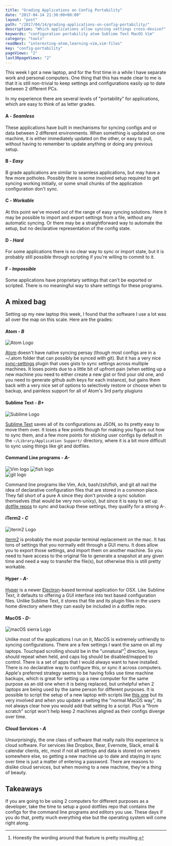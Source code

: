 ```yaml
---
title: "Grading Applications on Config Portability"
date: "2017-04-14 21:30:00+00:00"
layout: "post"
path: "/2017/04/14/grading-applications-on-config-portability/"
description: "Which applications allow syncing settings cross-device?"
keywords: "configuration portability atom Sublime Text MacOS Vim"
category: "tools"
readNext: "interesting-atom,learning-vim,vim-files"
key: "config-portability"
pageViews: "2"
last30pageViews: "2"
---
```


This week I got a new laptop, and for the first time in a while I have separate work and personal computers.  One thing that this has made clear to me is that it is still non-trivial to keep settings and configurations easily up to date between 2 different PCs.

In my experience there are several levels of "portability" for applications, which are easy to think of as letter grades.


#### A - *Seamless*

These applications have built in mechanisms for syncing configs and or data between 2 different environments.  When something is updated on one machine, it is either immediately updated on the other, or easy to pull, without having to remember to update anything or doing any previous setup.

#### B - *Easy*

B grade applications are similar to seamless applications, but may have a few more potholes.  Possibly there is some involved setup required to get syncing working initially, or some small chunks of the application configuration don't sync.


#### C - *Workable*

At this point we've moved out of the range of easy syncing solutions.  Here it may be possible to import and export settings from a file, without any automatic syncing.  Or there may be a straightforward way to automate the setup, but no declarative representation of the config state.

#### D - *Hard*

For some applications there is no clear way to sync or import state, but it is probably still possible through scripting if you're willing to commit to it.

#### F - *Impossible*

Some applications have proprietary settings that can't be exported or scripted. There is no meaningful way to share settings for these programs.

## A mixed bag

Setting up my new laptop this week, I found that the software I use a lot was all over the map on this scale.  Here are the grades:


#### Atom - *B*

<img src="atom.jpg" alt ="Atom Logo">

[Atom](https://atom.io/) doesn't have native syncing persay (though most configs are in a ~/.atom folder that can possibly be synced with git).  But it has a very nice [sync-settings](https://github.com/atom-community/sync-settings) plugin that uses gists to sync settings across multiple machines.  It loses points due to a little bit of upfront pain (when setting up a new machine you need to either create a new gist or find your old one, and you need to generate github auth keys for each instance), but gains them back with a very nice set of options to selectively restore or choose when to backup, and painless support for all of Atom's 3rd party plugiuns


#### Sublime Text - *B+*

![Sublime Logo](sublime.png)

[Sublime Text](https://www.sublimetext.com/3) saves all of its configurations as JSON, so its pretty easy to move them over.  It loses a few points though for making you figure out how to sync them, and a few more points for sticking user configs by default in the `~/Library/Application Support/` directory, where it is a bit more difficult to sync using things like git and dotfiles.  

#### Command Line programs - *A-*

<div class="img-group">
  <image alt="Vim logo" src="vim.png">
  <image alt="fish logo" src="fish.png">
</div>
<div class="img-group">
  <image alt="git logo" src="git.png">
</div>

Command line programs like Vim, Ack, bash/zsh/fish, and git all nail the idea of declarative configuration files that are stored in a common place.  They fall short of a pure A since they don't provide a sync solution themselves (that would be very non-unixy), but since it is easy to set up [dotfile repos](https://dotfiles.github.io/) to sync and backup these settings, they qualify for a strong A-.

#### iTerm2 - *C*

![iterm2 Logo](iterm.png)

[iterm2](https://www.iterm2.com/) is probably the most popular terminal replacement on the mac.  It has tons of settings that you normally edit through a GUI menu.  It does allow you to export those settings, and import them on another machine.  So you need to have access to the original file to generate a snapshot at any given time and need a way to transfer the file(s), but otherwise this is still pretty workable.


#### Hyper - *A-*

[Hyper](https://hyper.is/) is a newer [Electron](https://electron.atom.io/)-based terminal application for OSX.  Like Sublime Text, it defaults to offering a GUI interface into text based configuration files.  Unlike Sublime Text, it stores that file and its plugin files in the users home directory where they can easily be included in a dotfile repo.

#### MacOS - *D-*

![macOS sierra Logo](macos.jpg)

Unlike most of the applications I run on it, MacOS is extremely unfriendly to syncing configurations.  There are a few settings I want the same on all my laptops.  Touchpad scrolling should be in the "unnatural"[^1] direction, keys should repeat when held, and caps log should be disabled/mapped to control.  There is a set of apps that I would always want to have installed.  There is no declarative way to configure this, or sync it across computers.  Apple's preferred strategy seems to be having folks use time machine backups, which is great for setting up a new computer for the same purpose as an old one when it is being replaced, but unhelpful when 2 laptops are being used by the same person for different purposes.  It is possible to script the setup of a new laptop with scripts like [this one](https://github.com/mathiasbynens/dotfiles/blob/master/.macos) but its very involved and when you update a setting the "normal MacOS way", its not always clear how you would add that setting to a script.  Plus a "from scratch" script won't help keep 2 machines aligned as their configs diverge over time.

#### Cloud Services - *A*

Unsurprisingly, the one class of software that really nails this experience is cloud software.  For services like Dropbox, Bear, Evernote, Slack, email & calendar clients, etc, most if not all settings and data is stored on servers somewhere else, so getting a new machine up to date and staying in sync over time is just a matter of entering a password.  There are reasons to dislike cloud services, but when moving to a new machine, they're a thing of beauty.


## Takeaways

If you are going to be using 2 computers for different purposes as a developer, take the time to setup a good dotfiles repo that contains the configs for the command line programs and editors you use.  These days if you do that, pretty much everything else but the operating system will come right along.



[^1]: Honestly the wording around that feature is pretty insulting.
